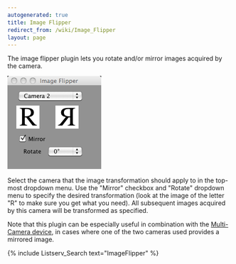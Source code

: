 ```yaml
---
autogenerated: true
title: Image Flipper
redirect_from: /wiki/Image_Flipper
layout: page
---
```


The image flipper plugin lets you rotate and/or mirror images acquired
by the camera.

![](media/ImageFlipper.png "ImageFlipper.png")

Select the camera that the image transformation should apply to in the
top-most dropdown menu. Use the "Mirror" checkbox and "Rotate" dropdown
menu to specify the desired transformation (look at the image of the
letter "R" to make sure you get what you need). All subsequent images
acquired by this camera will be transformed as specified.

Note that this plugin can be especially useful in combination with the
[Multi-Camera device](Utilities#multi-camera), in cases where
one of the two cameras used provides a mirrored image.

{% include Listserv_Search text="ImageFlipper" %}

